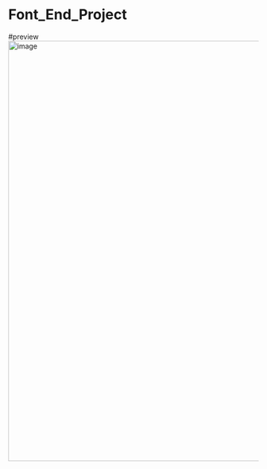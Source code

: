 # Font_End_Project
#preview 
<img width="1880" height="846" alt="image" src="https://github.com/user-attachments/assets/9b09558d-ef38-4b3f-b245-b7a7f2d667bf" />
